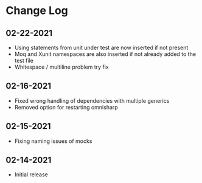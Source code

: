 # Change Log

## 02-22-2021

- Using statements from unit under test are now inserted if not present
- Moq and Xunit namespaces are also inserted if not already added to the test file
- Whitespace / multiline problem try fix

## 02-16-2021

- Fixed wrong handling of dependencies with multiple generics
- Removed option for restarting omnisharp

## 02-15-2021

- Fixing naming issues of mocks


## 02-14-2021

- Initial release